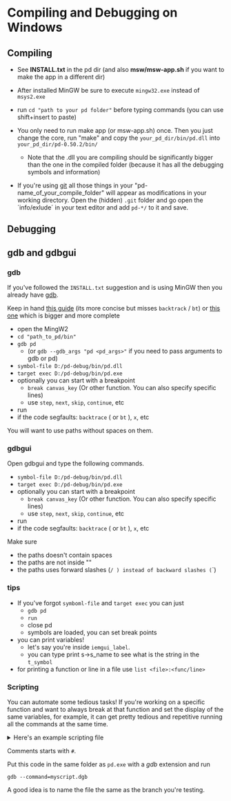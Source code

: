 # Compiling and Debugging on Windows

## Compiling

- See **INSTALL.txt** in the pd dir (and also **msw/msw-app.sh** if you want to make the app in a different dir)
- After installed MinGW be sure to execute `mingw32.exe` instead of `msys2.exe`
- run `cd "path to your pd folder"` before typing commands (you can use shift+insert to paste)
- You only need to run make app (or msw-app.sh) once. Then you just change the core, run "make" and copy the `your_pd_dir/bin/pd.dll` into `your_pd_dir/pd-0.50.2/bin/`
   - Note that the .dll you are compiling should be significantly bigger than the one in the compiled folder (because it has all the debugging symbols and information)

- If you're using [git](https://git-scm.com/) all those things in your "pd-name_of_your_compile_folder" will appear as modifications in your working directory. Open the (hidden) `.git` folder and go open the ´info/exlude´ in your text editor and add `pd-*/` to it and save.


## Debugging

## gdb and gdbgui

### gdb

If you've followed the `INSTALL.txt` suggestion and is using MinGW then you already have [gdb](https://www.gnu.org/software/gdb/).

Keep in hand [this guide](https://condor.depaul.edu/glancast/373class/docs/gdb.html) (its more concise but misses `backtrack` / `bt`) or [this one](http://www.yolinux.com/TUTORIALS/GDB-Commands.html) which is bigger and more complete

- open the MingW2
- `cd "path_to_pd/bin"`
- `gdb pd`
   - (or `gdb --gdb_args "pd <pd_args>"` if you need to pass arguments to gdb or pd)
- `symbol-file D:/pd-debug/bin/pd.dll`
- `target exec D:/pd-debug/bin/pd.exe`
- optionally you can start with a breakpoint
   - `break canvas_key` (Or other function. You can also specify specific lines)
   - use `step`, `next`, `skip`, `continue`, etc
- run
- if the code segfaults: `backtrace` ( or `bt` ), `x`, etc

You will want to use paths without spaces on them.

### gdbgui

Open gdbgui and type the following commands.

- `symbol-file D:/pd-debug/bin/pd.dll`
- `target exec D:/pd-debug/bin/pd.exe`
- optionally you can start with a breakpoint
   - `break canvas_key` (Or other function. You can also specify specific lines)
   - use `step`, `next`, `skip`, `continue`, etc
- run
- if the code segfaults: `backtrace` ( or `bt` ), `x`, etc

Make sure 

- the paths doesn't contain spaces
- the paths are not inside ""
- the paths uses forward slashes (`/ ) instead of backward slashes (`\`)

### tips

- If you've forgot `symboml-file` and `target exec` you can just
   - `gdb pd`
   - `run`
   - close pd
   - symbols are loaded, you can set break points
- you can print variables!
   - let's say you're inside `iemgui_label`.
   - you can type print s->s_name to see what is the string in the `t_symbol`
- for printing a function or line in a file use `list <file>:<func/line>`
   
### Scripting

You can automate some tedious tasks! If you're working on a specific function and want to always break at that function and set the display of the same variables, for example, it can get pretty tedious and repetitive running all the commands at the same time.

<details>
  <summary>Here's an example scripting file</summary>

```   
# http://sourceware.org/gdb/wiki/FAQ: to disable the
# "---Type <return> to continue, or q <return> to quit---"
# in batch mode:

symbol-file pd.dll
target exec pd.exe

# set a breakpoint at iemgui_label.
# it uses l (list) to show us more context of the function
# and sets display of some variables
b iemgui_label
commands 1
	l
	display s->s_name
	display iemgui->x_lab->s_name
	display iemgui->x_lab_unexpanded->s_name
end

# sets another breakpoint to show the backtrace and
# also sets the display of some variables
b iemgui_properties
commands 2
	bt
	display (*srl[0])->s_name
	display (*srl[1])->s_name
	display (*srl[2])->s_name
end

#to automatically start pd
run
```
</details>

Comments starts with `#`.

Put this code in the same folder as `pd.exe` with a _gdb_ extension and run

`gdb --command=myscript.dgb`

A good idea is to name the file the same as the branch you're testing.
